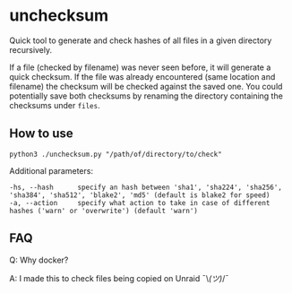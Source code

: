 # unchecksum

Quick tool to generate and check hashes of all files in a given directory recursively.

If a file (checked by filename) was never seen before, it will generate a quick checksum. If the file was already encountered (same location and filename) the checksum will be checked against the saved one. You could potentially save both checksums by renaming the directory containing the checksums under `files`.

## How to use
```
python3 ./unchecksum.py "/path/of/directory/to/check"
```

Additional parameters:
```
-hs, --hash      specify an hash between 'sha1', 'sha224', 'sha256', 'sha384', 'sha512', 'blake2', 'md5' (default is blake2 for speed)
-a, --action     specify what action to take in case of different hashes ('warn' or 'overwrite') (default 'warn')
```


## FAQ
Q: Why docker?

A: I made this to check files being copied on Unraid ¯\\_(ツ)_/¯
